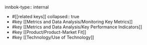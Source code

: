 innbok-type:: internal
- #[[related keys]]
collapsed:: true
- #key [[Metrics and Data Analysis/Monitoring Key Metrics]]
- #key [[Metrics and Data Analysis/Key Performance Indicators]]
- #key [[Product/Product-Market Fit]]
- #key [[Technology/Use of Technology]]














